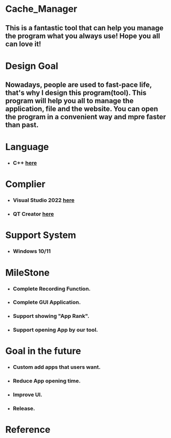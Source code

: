 # Cache_Manager
## This is a fantastic tool that can help you manage the program what you always use! Hope you all can love it!

# Design Goal
## Nowadays, people are used to fast-pace life, that's why I design this program(tool). This program will help you all to manage the application, file and the website. You can open the program in a convenient way and mpre faster than past.

# Language
* ### C++ [here](https://zh.wikipedia.org/zh-tw/C%2B%2B)

# Complier
* ### Visual Studio 2022 [here](https://visualstudio.microsoft.com/zh-hant/downloads/)
* ### QT Creator [here](https://www.qt.io/)

# Support System
* ### Windows 10/11

# MileStone
* ### Complete Recording Function.
* ### Complete GUI Application.
* ### Support showing "App Rank".
* ### Support opening App by our tool.


# Goal in the future
* ### Custom add apps that users want.
* ### Reduce App opening time.
* ### Improve UI.
* ### Release.


# Reference
